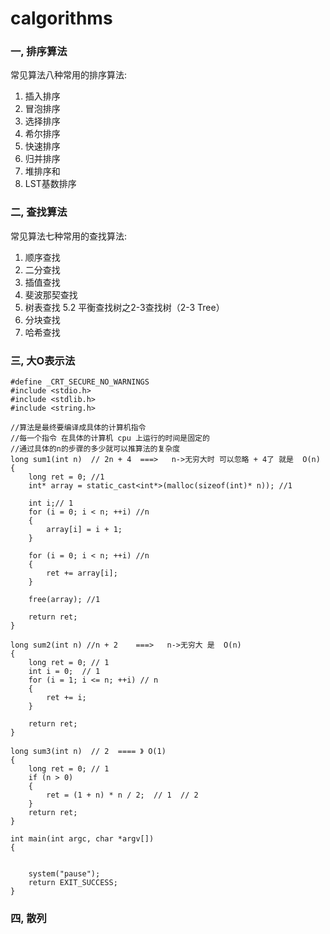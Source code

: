 # calgorithms

### 一, 排序算法

常见算法八种常用的排序算法:
1. 插入排序
2. 冒泡排序
3. 选择排序
4. 希尔排序
5. 快速排序
6. 归并排序
7. 堆排序和
8. LST基数排序

### 二, 查找算法

常见算法七种常用的查找算法:

1. 顺序查找
2. 二分查找
3. 插值查找
4. 斐波那契查找
5. 树表查找
5.2 平衡查找树之2-3查找树（2-3 Tree）
6. 分块查找
7. 哈希查找



###  三, 大O表示法


```
#define _CRT_SECURE_NO_WARNINGS
#include <stdio.h>
#include <stdlib.h>
#include <string.h>

//算法是最终要编译成具体的计算机指令
//每一个指令 在具体的计算机 cpu 上运行的时间是固定的
//通过具体的n的步骤的多少就可以推算法的复杂度
long sum1(int n)  // 2n + 4  ===>   n->无穷大时 可以忽略 + 4了 就是  O(n)
{
	long ret = 0; //1
	int* array = static_cast<int*>(malloc(sizeof(int)* n)); //1

	int i;// 1
	for (i = 0; i < n; ++i) //n
	{
		array[i] = i + 1;
	}

	for (i = 0; i < n; ++i) //n
	{
		ret += array[i];
	}

	free(array); //1

	return ret;
}

long sum2(int n) //n + 2    ===>   n->无穷大 是  O(n)
{
	long ret = 0; // 1
	int i = 0;  // 1
	for (i = 1; i <= n; ++i) // n
	{
		ret += i;
	}

	return ret;
}

long sum3(int n)  // 2  ==== 》 O(1)
{
	long ret = 0; // 1
	if (n > 0)
	{
		ret = (1 + n) * n / 2;  // 1  // 2
	}
	return ret;
}

int main(int argc, char *argv[])
{
	
	
	system("pause");
	return EXIT_SUCCESS;
}
```



### 四, 散列


